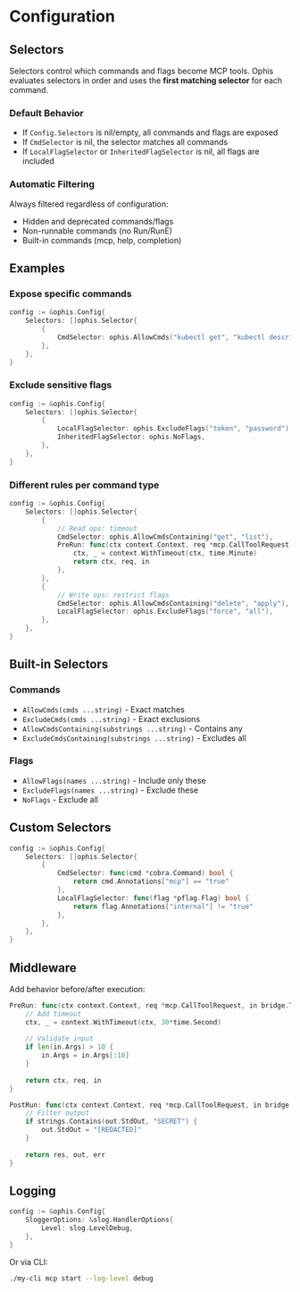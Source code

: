 # Configuration

## Selectors

Selectors control which commands and flags become MCP tools. Ophis evaluates selectors in order and uses the **first matching selector** for each command.

### Default Behavior

- If `Config.Selectors` is nil/empty, all commands and flags are exposed
- If `CmdSelector` is nil, the selector matches all commands  
- If `LocalFlagSelector` or `InheritedFlagSelector` is nil, all flags are included

### Automatic Filtering

Always filtered regardless of configuration:
- Hidden and deprecated commands/flags
- Non-runnable commands (no Run/RunE)
- Built-in commands (mcp, help, completion)

## Examples

### Expose specific commands

```go
config := &ophis.Config{
    Selectors: []ophis.Selector{
        {
            CmdSelector: ophis.AllowCmds("kubectl get", "kubectl describe"),
        },
    },
}
```

### Exclude sensitive flags

```go
config := &ophis.Config{
    Selectors: []ophis.Selector{
        {
            LocalFlagSelector: ophis.ExcludeFlags("token", "password"),
            InheritedFlagSelector: ophis.NoFlags,
        },
    },
}
```

### Different rules per command type

```go
config := &ophis.Config{
    Selectors: []ophis.Selector{
        {
            // Read ops: timeout
            CmdSelector: ophis.AllowCmdsContaining("get", "list"),
            PreRun: func(ctx context.Context, req *mcp.CallToolRequest, in bridge.ToolInput) (context.Context, *mcp.CallToolRequest, bridge.ToolInput) {
                ctx, _ = context.WithTimeout(ctx, time.Minute)
                return ctx, req, in
            },
        },
        {
            // Write ops: restrict flags
            CmdSelector: ophis.AllowCmdsContaining("delete", "apply"),
            LocalFlagSelector: ophis.ExcludeFlags("force", "all"),
        },
    },
}
```

## Built-in Selectors

### Commands
- `AllowCmds(cmds ...string)` - Exact matches
- `ExcludeCmds(cmds ...string)` - Exact exclusions
- `AllowCmdsContaining(substrings ...string)` - Contains any
- `ExcludeCmdsContaining(substrings ...string)` - Excludes all

### Flags  
- `AllowFlags(names ...string)` - Include only these
- `ExcludeFlags(names ...string)` - Exclude these
- `NoFlags` - Exclude all

## Custom Selectors

```go
config := &ophis.Config{
    Selectors: []ophis.Selector{
        {
            CmdSelector: func(cmd *cobra.Command) bool {
                return cmd.Annotations["mcp"] == "true"
            },
            LocalFlagSelector: func(flag *pflag.Flag) bool {
                return flag.Annotations["internal"] != "true"
            },
        },
    },
}
```

## Middleware

Add behavior before/after execution:

```go
PreRun: func(ctx context.Context, req *mcp.CallToolRequest, in bridge.ToolInput) (context.Context, *mcp.CallToolRequest, bridge.ToolInput) {
    // Add timeout
    ctx, _ = context.WithTimeout(ctx, 30*time.Second)
    
    // Validate input
    if len(in.Args) > 10 {
        in.Args = in.Args[:10]
    }
    
    return ctx, req, in
}

PostRun: func(ctx context.Context, req *mcp.CallToolRequest, in bridge.ToolInput, res *mcp.CallToolResult, out bridge.ToolOutput, err error) (*mcp.CallToolResult, bridge.ToolOutput, error) {
    // Filter output
    if strings.Contains(out.StdOut, "SECRET") {
        out.StdOut = "[REDACTED]"
    }
    
    return res, out, err
}
```

## Logging

```go
config := &ophis.Config{
    SloggerOptions: &slog.HandlerOptions{
        Level: slog.LevelDebug,
    },
}
```

Or via CLI:

```bash
./my-cli mcp start --log-level debug
```
